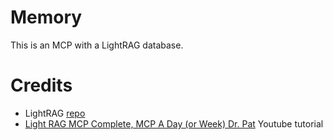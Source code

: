 # Memory

This is an MCP with a LightRAG database.

# Credits

- LightRAG [repo](https://github.com/HKUDS/LightRAG)
- [Light RAG MCP Complete, MCP A Day (or Week) Dr. Pat](https://www.youtube.com/watch?v=Jgw2LxjJVvE&ab_channel=PatRuff) Youtube tutorial